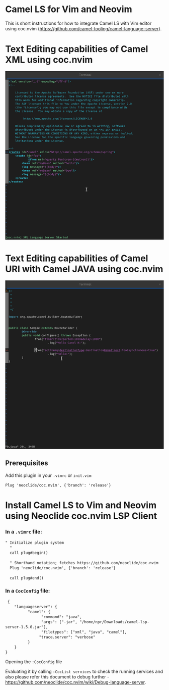 # Camel LS for Vim and Neovim  

This is short instructions for how to integrate Camel LS with Vim editor using coc.nvim (https://github.com/camel-tooling/camel-language-server).

# Text Editing capabilities of Camel XML using coc.nvim

![xmlnvim](images/xmlnvim.gif)

# Text Editing capabilities of Camel URI with Camel JAVA using coc.nvim

![javanvim](images/javanvim.gif)

## Prerequisites

Add this plugin in your `.vimrc` or `init.vim`
```
Plug 'neoclide/coc.nvim', {'branch': 'release'}
```

# Install Camel LS to Vim and Neovim using Neoclide coc.nvim LSP Client 

### In a `.vimrc` file:
```
" Initialize plugin system
  "
  call plug#begin()
  
  " Shorthand notation; fetches https://github.com/neoclide/coc.nvim
  Plug 'neoclide/coc.nvim', {'branch': 'release'}
  
  call plug#end()
```

### In a `CocConfig` file:
```
 {
    "languageserver": {
          "camel": {
                "command": "java",
                "args": ["-jar", "/home/npr/Downloads/camel-lsp-server-1.5.0.jar"],
                "filetypes": ["xml", "java", "camel"],
               "trace.server": "verbose"
          }
    }
}
```
Opening the `:CocConfig` file

Evaluating it by calling `:CocList services` to check the running services and also please refer this document to debug further - https://github.com/neoclide/coc.nvim/wiki/Debug-language-server.



